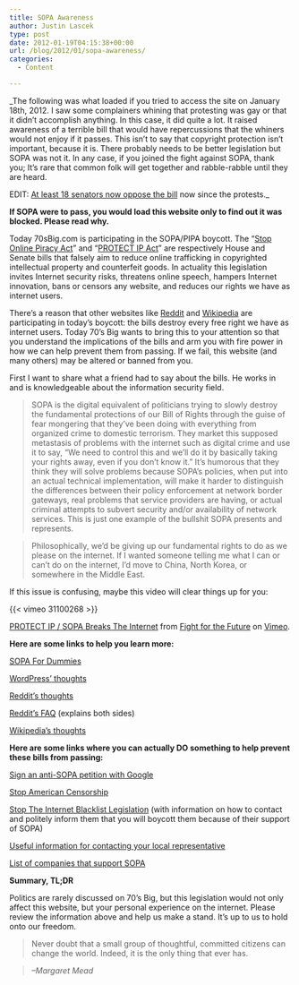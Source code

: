 ```yaml
---
title: SOPA Awareness
author: Justin Lascek
type: post
date: 2012-01-19T04:15:38+00:00
url: /blog/2012/01/sopa-awareness/
categories:
  - Content

---
```

_The following was what loaded if you tried to access the site on January 18th, 2012. I saw some complainers whining that protesting was gay or that it didn&#8217;t accomplish anything. In this case, it did quite a lot. It raised awareness of a terrible bill that would have repercussions that the whiners would not enjoy if it passes. This isn&#8217;t to say that copyright protection isn&#8217;t important, because it is. There probably needs to be better legislation but SOPA was not it. In any case, if you joined the fight against SOPA, thank you; It&#8217;s rare that common folk will get together and rabble-rabble until they are heard.
  
EDIT: <a href="http://arstechnica.com/tech-policy/news/2012/01/pipa-support-collapses-with-13-new-opponents-in-senate.ars" target="_blank">At least 18 senators now oppose the bill</a> now since the protests._
  


**If SOPA were to pass, you would load this website only to find out it was blocked. Please read why.** 
  

  
Today 70sBig.com is participating in the SOPA/PIPA boycott. The &#8220;<a href="http://en.wikipedia.org/wiki/Stop_Online_Piracy_Act" target="_blank">Stop Online Piracy Act</a>&#8221; and &#8220;<a href="http://en.wikipedia.org/wiki/PROTECT_IP_Act" target="_blank">PROTECT IP Act</a>&#8221; are respectively House and Senate bills that falsely aim to reduce online trafficking in copyrighted intellectual property and counterfeit goods. In actuality this legislation invites Internet security risks, threatens online speech, hampers Internet innovation, bans or censors any website, and reduces our rights we have as internet users.
  

  
There&#8217;s a reason that other websites like <a href="http://www.reddit.com/" target="_blank">Reddit</a> and <a href="http://en.wikipedia.org/wiki/Main_Page" target="_blank">Wikipedia</a> are participating in today&#8217;s boycott: the bills destroy every free right we have as internet users. Today 70&#8217;s Big wants to bring this to your attention so that you understand the implications of the bills and arm you with fire power in how we can help prevent them from passing. If we fail, this website (and many others) may be altered or banned from you.
  


First I want to share what a friend had to say about the bills. He works in and is knowledgeable about the information security field.

> SOPA is the digital equivalent of politicians trying to slowly destroy the fundamental protections of our Bill of Rights through the guise of fear mongering that they&#8217;ve been doing with everything from organized crime to domestic terrorism. They market this supposed metastasis of problems with the internet such as digital crime and use it to say, &#8220;We need to control this and we&#8217;ll do it by basically taking your rights away, even if you don&#8217;t know it.&#8221; It&#8217;s humorous that they think they will solve problems because SOPA&#8217;s policies, when put into an actual technical implementation, will make it harder to distinguish the differences between their policy enforcement at network border gateways, real problems that service providers are having, or actual criminal attempts to subvert security and/or availability of network services. This is just one example of the bullshit SOPA presents and represents.
  
> 
> 
> Philosophically, we&#8217;d be giving up our fundamental rights to do as we please on the internet. If I wanted someone telling me what I can or can&#8217;t do on the internet, I&#8217;d move to China, North Korea, or somewhere in the Middle East.

If this issue is confusing, maybe this video will clear things up for you:
  
{{< vimeo 31100268 >}}

[PROTECT IP / SOPA Breaks The Internet][1] from [Fight for the Future][2] on [Vimeo][3].
  

  
**Here are some links to help you learn more:**
  
<a href="http://www.scribd.com/doc/76244080/SOPA-for-Dummies" target="_blank">SOPA For Dummies </a>
  
<a href="http://wordpress.org/news/2012/01/help-stop-sopa-pipa/" target="_blank">WordPress&#8217; thoughts</a>
  
<a href="http://blog.reddit.com/2012/01/stopped-they-must-be-on-this-all.html" target="_blank">Reddit&#8217;s thoughts</a>
  
<a href="http://www.reddit.com/help/faqs/sopa" target="_blank">Reddit&#8217;s FAQ</a> (explains both sides)
  
<a href="http://wikimediafoundation.org/wiki/Press_releases/English_Wikipedia_to_go_dark" target="_blank">Wikipedia&#8217;s thoughts</a>

**Here are some links where you can actually DO something to help prevent these bills from passing:**
  
<a href="https://www.google.com/landing/takeaction/" target="_blank">Sign an anti-SOPA petition with Google</a>
  
<a href="http://americancensorship.org/" target="_blank">Stop American Censorship</a>
  
<a href="https://wfc2.wiredforchange.com/o/9042/p/dia/action/public/?action_KEY=8173" target="_blank">Stop The Internet Blacklist Legislation</a> (with information on how to contact and politely inform them that you will boycott them because of their support of SOPA)
  
<a href="http://www.reddit.com/r/SOPA/comments/nl1qr/please_listen_to_b/c3a1rlr?context=3" target="_blank">Useful information for contacting your local representative</a>
  
<a href="https://docs.google.com/document/d/1xjisu18X6s7lPtAsIQg5Ol3KJjymPT2az1kasQVwGiw/preview?pli=1&#038;sle=true&#038;pli=1" target="_blank">List of companies that support SOPA</a>

**Summary, TL;DR**
  
Politics are rarely discussed on 70&#8217;s Big, but this legislation would not only affect this website, but your personal experience on the internet. Please review the information above and help us make a stand. It&#8217;s up to us to hold onto our freedom.

> Never doubt that a small group of thoughtful, committed citizens can change the world. Indeed, it is the only thing that ever has.
  
> _&#8211;Margaret Mead_

 [1]: http://vimeo.com/31100268
 [2]: http://vimeo.com/fightforthefuture
 [3]: http://vimeo.com
